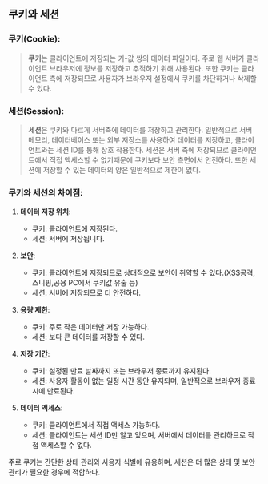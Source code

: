 ## 쿠키와 세션

### 쿠키(Cookie):

> **쿠키**는 클라이언트에 저장되는 키-값 쌍의 데이터 파일이다. 주로 웹 서버가 클라이언트 브라우저에 정보를 저장하고 추적하기 위해 사용된다. 
또한 쿠키는 클라이언트 측에 저장되므로 사용자가 브라우저 설정에서 쿠키를 차단하거나 삭제할 수 있다.

### 세션(Session):

> **세션**은 쿠키와 다르게 서버측에 데이터를 저장하고 관리한다. 일반적으로 서버 메모리, 데이터베이스 또는 외부 저장소를 사용하여 데이터를 저장하고, 클라이언트와는 세션 ID를 통해 상호 작용한다.
세션은 서버 측에 저장되므로 클라이언트에서 직접 액세스할 수 없기때문에 쿠키보다 보안 측면에서 안전하다. 또한 세션에 저장할 수 있는 데이터의 양은 일반적으로 제한이 없다.

### 쿠키와 세션의 차이점:

1. **데이터 저장 위치**:
   - 쿠키: 클라이언트에 저장된다.
   - 세션: 서버에 저장됩니다.

2. **보안**:
   - 쿠키: 클라이언트에 저장되므로 상대적으로 보안이 취약할 수 있다.(XSS공격, 스니핑,공용 PC에서 쿠키값 유출 등)
   - 세션: 서버에 저장되므로 더 안전하다.

3. **용량 제한**:
   - 쿠키: 주로 작은 데이터만 저장 가능하다.
   - 세션: 보다 큰 데이터를 저장할 수 있다.

4. **저장 기간**:
   - 쿠키: 설정된 만료 날짜까지 또는 브라우저 종료까지 유지된다.
   - 세션: 사용자 활동이 없는 일정 시간 동안 유지되며, 일반적으로 브라우저 종료 시에 만료된다.

5. **데이터 액세스**:
   - 쿠키: 클라이언트에서 직접 액세스 가능하다.
   - 세션: 클라이언트는 세션 ID만 알고 있으며, 서버에서 데이터를 관리하므로 직접 액세스할 수 없다.

주로 쿠키는 간단한 상태 관리와 사용자 식별에 유용하며, 세션은 더 많은 상태 및 보안 관리가 필요한 경우에 적합하다.